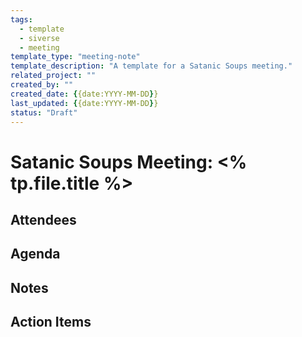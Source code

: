 ```yaml
---
tags:
  - template
  - siverse
  - meeting
template_type: "meeting-note"
template_description: "A template for a Satanic Soups meeting."
related_project: ""
created_by: ""
created_date: {{date:YYYY-MM-DD}}
last_updated: {{date:YYYY-MM-DD}}
status: "Draft"
---
```


# Satanic Soups Meeting: <% tp.file.title %>

## Attendees

## Agenda

## Notes

## Action Items
